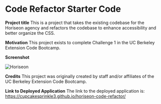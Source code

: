# Code Refactor Starter Code

**Project title**
This is a project that takes the existing codebase for the Horiseon agency and refactors the codebase to enhance accessibility and better organize the CSS.

**Motivation**
This project exists to complete Challenge 1 in the UC Berkeley Extension Code Bootcamp.

**Screenshot**


![Horiseon](https://user-images.githubusercontent.com/79061264/112739730-830d8880-8f2b-11eb-8b98-16bdf8ea616a.png)

**Credits**
This project was originally created by staff and/or affiliates of the UC Berkeley Extension Code Bootcamp.

**Link to Deployed Application**
The link to the deployed application is: https://cupcakesprinkle3.github.io/horiseon-code-refactor/
